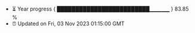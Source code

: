 - ⏳ Year progress { █████████████████████████▁▁▁▁▁ } 83.85 %
- ⏰ Updated on Fri, 03 Nov 2023 01:15:00 GMT

